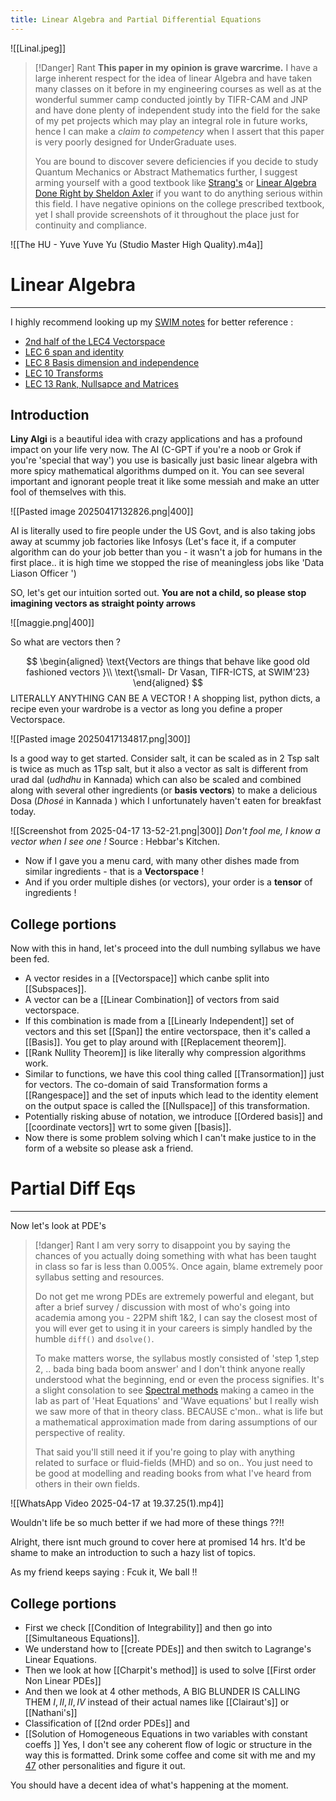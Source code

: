 ```yaml
---
title: Linear Algebra and Partial Differential Equations
---
```


![[Linal.jpeg]]

>[!Danger] Rant 
>**This paper in my opinion is grave warcrime.** I have a large inherent respect for the idea of linear Algebra and have taken many classes on it before in my engineering courses as well as at the wonderful summer camp conducted jointly by TIFR-CAM and JNP and have done plenty of independent study into the field for the sake of my pet projects which may play an integral role in future works, hence I can make a *claim to competency* when I assert that this paper is very poorly designed for UnderGraduate uses. 
>
>You are bound to discover severe deficiencies if you decide to study Quantum Mechanics or Abstract Mathematics further, I suggest arming yourself with a good textbook like  [Strang's](https://students.aiu.edu/submissions/profiles/resources/onlineBook/Y5B7M4_Introduction_to_Linear_Algebra-_Fourth_Edition.pdf) or [Linear Algebra Done Right by Sheldon Axler](https://linear.axler.net/LADR4e.pdf) if you want to do anything serious within this field. I have negative opinions on the college prescribed textbook, yet I shall provide screenshots of it throughout the place just for continuity and compliance.

![[The HU - Yuve Yuve Yu (Studio Master High Quality).m4a]]
# Linear Algebra
---
I highly recommend looking up my [SWIM notes](https://swim-23-lecture-series-gsh47.vercel.app/) for better reference : 
- [2nd half of the LEC4 Vectorspace](https://swim-23-lecture-series-gsh47.vercel.app/swim/lec4/lecture-iv/)
- [LEC 6 span and identity ](https://swim-23-lecture-series-gsh47.vercel.app/swim/lec6/lecture-vi/)
- [LEC 8 Basis dimension and independence](https://swim-23-lecture-series-gsh47.vercel.app/swim/lec8/lecture-viii/)
- [LEC 10 Transforms](https://swim-23-lecture-series-gsh47.vercel.app/swim/lec10/lecture-x/)
- [LEC 13 Rank, Nullsapce and Matrices](https://swim-23-lecture-series-gsh47.vercel.app/swim/lec13/lecture-xiii/)


## Introduction
**Liny Algi** is a beautiful idea with crazy applications and has a profound impact on your life very now. The AI (C-GPT if you're a noob or Grok if you're 'special that way') you use is basically just basic linear algebra with more spicy mathematical algorithms dumped on it. You can see several important and ignorant people treat it like some messiah and make an utter fool of themselves with this.

![[Pasted image 20250417132826.png|400]] 

AI is literally used to fire people under the US Govt, and is also taking jobs away at scummy job factories like Infosys (Let's face it, if a computer algorithm can do your job better than you - it wasn't a job for humans in the first place.. it is high time we stopped the rise of meaningless jobs like 'Data Liason Officer ')

SO, let's get our intuition sorted out. **You are not a child, so please stop imagining vectors as straight pointy arrows** 


![[maggie.png|400]] 

So what are vectors then ? 

$$
\begin{aligned}
\text{Vectors are things that behave like good old fashioned vectors }\\
\text{\small- Dr Vasan, TIFR-ICTS, at SWIM'23}
\end{aligned}
$$
LITERALLY ANYTHING CAN BE A VECTOR ! A shopping list, python dicts, a recipe even your wardrobe is a vector as long you define a proper Vectorspace. 

![[Pasted image 20250417134817.png|300]]  

Is a good way to get started. Consider salt, it can be scaled as in 2 Tsp salt is twice as much as 1Tsp salt, but it also a vector as salt is different from urad dal (*udhdhu* in Kannada) which can also be scaled and combined along with several other ingredients (or **basis vectors**)   to make a delicious Dosa (*Dhosé* in Kannada ) which I unfortunately haven't eaten for breakfast today. 

![[Screenshot from 2025-04-17 13-52-21.png|300]] 
*Don't fool me, I know a vector when I see one !* 
Source : Hebbar's Kitchen. 

- Now if I gave you a menu card, with many other dishes made from similar ingredients - that is a **Vectorspace** !
- And if you order multiple dishes (or vectors), your order is a **tensor** of ingredients ! 


## College portions
Now with this in hand, let's proceed into the dull numbing syllabus we have been fed. 

- A vector resides in a [[Vectorspace]] which canbe split into [[Subspaces]]. 
- A vector can be a [[Linear Combination]] of vectors from said vectorspace. 
- If this combination is made from a [[Linearly Independent]] set of vectors and this set [[Span]] the entire vectorspace, then it's called a [[Basis]]. You get to play around with [[Replacement theorem]].
- [[Rank Nullity Theorem]] is like literally why compression algorithms work.
-  Similar to functions, we have this cool thing called [[Transormation]] just for vectors. The co-domain of said Transformation forms a [[Rangespace]] and the set of inputs which lead to the identity element on the output space is called the [[Nullspace]] of this transformation.
- Potentially risking abuse of notation, we introduce [[Ordered basis]] and [[coordinate vectors]] wrt to some given [[basis]]. 
- Now there is some problem solving which I can't make justice to in the form of a website so please ask a friend. 
# Partial Diff Eqs 
---
Now let's look at PDE's 

>[!danger] Rant
>I am very sorry to disappoint you by saying the chances of you actually doing something with what has been taught in class so far is less than 0.005%. Once again, blame extremely poor syllabus setting and resources. 
>
>Do not get me wrong PDEs are extremely powerful and elegant, but after a brief survey / discussion with most of who's going into academia among you - 22PM shift 1&2,  I can say the closest most of you will ever get to using it in your careers is simply handled by the humble `diff()` and `dsolve()`. 
>
>To make matters worse, the syllabus mostly consisted of 'step 1,step 2, .. bada bing bada boom answer' and I don't think anyone really understood what the beginning, end or even the process signifies. It's a slight consolation to see [Spectral methods](https://en.wikipedia.org/wiki/Spectral_method) making a cameo in the lab as part of 'Heat Equations' and 'Wave equations' but I really wish we saw more of that in theory class. BECAUSE c'mon.. what is life but a mathematical approximation made from daring assumptions of our perspective of reality. 
>
>That said you'll still need it if you're going to play with anything related to surface or fluid-fields (MHD) and so on.. You just need to be good at modelling and reading books from what I've heard from others in their own fields. 


![[WhatsApp Video 2025-04-17 at 19.37.25(1).mp4]]

Wouldn't life be so much better if we had more of these things ??!!


Alright, there isnt much ground to cover here at promised 14 hrs. It'd be shame to make an introduction to such a hazy list of topics. 

As my friend keeps saying : $\text{Fcuk it, We ball !! }$ 

## College portions 
- First we check [[Condition of Integrability]] and then go into [[Simultaneous Equations]]. 
- We understand how to [[create PDEs]] and then switch to Lagrange's Linear Equations. 
 - Then we look at how [[Charpit's method]] is used to solve [[First order Non Linear PDEs]]
 - And then we look at 4 other methods, A BIG BLUNDER IS CALLING THEM $I,II,II,IV$ instead of their actual names like [[Clairaut's]] or [[Nathani's]]
 - Classification of [[2nd order PDEs]] and 
 - [[Solution of Homogeneous Equations in two variables with constant coeffs ]]
Yes, I don't see any coherent flow of logic or structure in the way this is formatted. Drink some coffee and come sit with me and my [47](https://youtu.be/9X5UQxRd_pk) other personalities and figure it out. 

You should have a decent idea of what's happening at the moment. 
